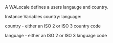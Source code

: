 A WALocale defines a users langauge and country.

Instance Variables
	country:		<String>
	language:		<String>

country
	- either an ISO 2 or ISO 3 country code

language
	- either an ISO 2 or ISO 3 language code
